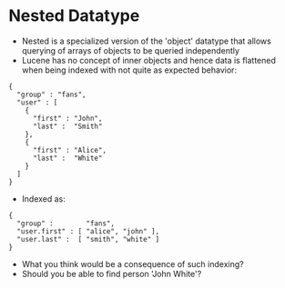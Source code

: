 # Nested Datatype #

* Nested is a specialized version of the 'object' datatype that allows querying of arrays of objects to be queried independently
* Lucene has no concept of inner objects and hence data is flattened when being indexed with not quite as expected behavior:
```
{
  "group" : "fans",
  "user" : [ 
    {
      "first" : "John",
      "last" :  "Smith"
    },
    {
      "first" : "Alice",
      "last" :  "White"
    }
  ]
}
```
* Indexed as:
```
{
  "group" :        "fans",
  "user.first" : [ "alice", "john" ],
  "user.last" :  [ "smith", "white" ]
}
```
* What you think would be a consequence of such indexing? 
* Should you be able to find person 'John White'?